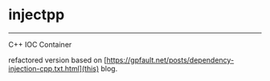 # injectpp #
------------

C++ IOC Container

refactored version based on [https://gpfault.net/posts/dependency-injection-cpp.txt.html](this) blog.
